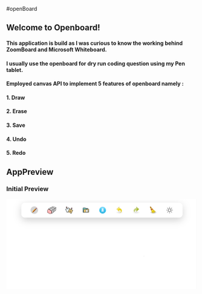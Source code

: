 #openBoard

##  Welcome to Openboard! 

#### This application is build as I was curious to know the working behind ZoomBoard and Microsoft Whiteboard.

#### I usually use the openboard for dry run coding question using my Pen tablet. 

#### Employed canvas API to implement 5 features of openboard namely :

#### 1. Draw
#### 2. Erase
#### 3. Save
#### 4. Undo
#### 5. Redo

## AppPreview 

### Initial Preview 

<p align="center">
  <img src="app_preview/initial_preview.PNG" width="700" alt="accessibility text">
</p>

